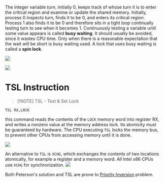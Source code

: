 The integer variable *turn*, initially 0, keeps track of whose turn it is to enter the critical region and examine or update the shared memory. Initially, process 0 inspects turn, finds it to be 0, and enters its critical region. Process 1 also finds it to be 0 and therefore sits in a tight loop continually testing turn to see when it becomes 1. Continuously testing a variable until some value appears is called **busy waiting**. It should usually be avoided, since it wastes CPU time. Only when there is a reasonable expectation that the wait will be short is busy waiting used. A lock that uses busy waiting is called a **spin lock**.

![](Pasted%20image%2020250217201628.png)


![](Pasted%20image%2020250217211514.png)

# TSL Instruction
> [!NOTE] TSL - Test & Set Lock

```
TSL RX,LOCK
```
this command reads the contents of the `LOCK` memory word into register RX, and writes a nonzero value at the memory address lock. Its atomicity must be guaranteed by hardware. The CPU executing `TSL` locks the memory bus, to prevent other CPUs from accessing memory until it is done. 

![](Pasted%20image%2020250217220332.png)

An alternative to `TSL` is `XCHG`, which exchanges the contents of two locations atomically, for example a register and a memory word. All Intel x86 CPUs use `XCHG` for synchronization.
![](Pasted%20image%2020250217220724.png)

Both Peterson's solution and TSL are prone to [Priority Inversion](01.%20Concurrency/04.%20Interprocess%20Communication/Priority%20Inversion.md) problem.























